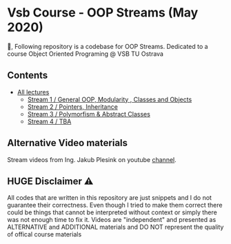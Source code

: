 # Vsb Course - OOP Streams (May 2020)

:wave:, Following repository is a codebase for OOP Streams. Dedicated to a course Object Oriented Programing @ VSB TU Ostrava

## Contents

- [All lectures](Lectures.md)
  - [Stream 1 / General OOP, Modularity , Classes and Objects](https://www.youtube.com/watch?v=mD1AP9XNokI)
  - [Stream 2 / Pointers, Inheritance](https://www.youtube.com/watch?v=C3GeM5zeqxk)
  - [Stream 3 / Polymorfism & Abstract Classes](https://www.youtube.com/watch?v=jgMUe4_1KKg)
  - [Stream 4 / TBA](https://www.youtube.com/watch?v=cqU86x1e8ho)


## Alternative Video materials
Stream videos from Ing. Jakub Plesink on youtube [channel](https://www.youtube.com/playlist?list=PLk-s-JsQlsE8oH_PSGW9sVzKBeS0MAnjD).


## HUGE Disclaimer :warning:
All codes that are written in this repository are just snippets and I do not guarantee their correctness. 
Even though I tried to make them correct there could be things that cannot be interpreted without context or 
simply there was not enough time to fix it.
Videos are "independent" and presented as ALTERNATIVE and ADDITIONAL materials and DO NOT represent the
quality of offical course materials
